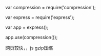 var compression = require('compression');

var express = require('express');

var app = express();

app.use(compression());

网页较快，，js gzip压缩